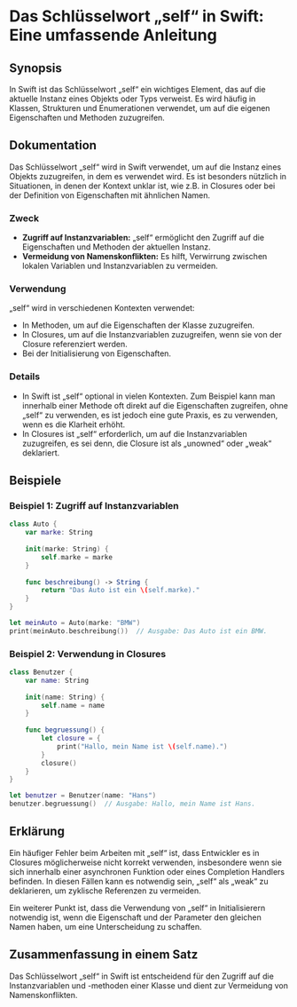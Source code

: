 <!--
Meta Description: # Das Schlüsselwort „self“ in Swift: Eine umfassende Anleitung ## Synopsis In Swift ist das Schlüsselwort „self“ ein wichtiges Element, das auf die ak...
Meta Keywords: self, ist, die, auf, name
-->

# Das Schlüsselwort „self“ in Swift: Eine umfassende Anleitung

## Synopsis
In Swift ist das Schlüsselwort „self“ ein wichtiges Element, das auf die aktuelle Instanz eines Objekts oder Typs verweist. Es wird häufig in Klassen, Strukturen und Enumerationen verwendet, um auf die eigenen Eigenschaften und Methoden zuzugreifen.

## Dokumentation
Das Schlüsselwort „self“ wird in Swift verwendet, um auf die Instanz eines Objekts zuzugreifen, in dem es verwendet wird. Es ist besonders nützlich in Situationen, in denen der Kontext unklar ist, wie z.B. in Closures oder bei der Definition von Eigenschaften mit ähnlichen Namen.

### Zweck
- **Zugriff auf Instanzvariablen:** „self“ ermöglicht den Zugriff auf die Eigenschaften und Methoden der aktuellen Instanz.
- **Vermeidung von Namenskonflikten:** Es hilft, Verwirrung zwischen lokalen Variablen und Instanzvariablen zu vermeiden.

### Verwendung
„self“ wird in verschiedenen Kontexten verwendet:
- In Methoden, um auf die Eigenschaften der Klasse zuzugreifen.
- In Closures, um auf die Instanzvariablen zuzugreifen, wenn sie von der Closure referenziert werden.
- Bei der Initialisierung von Eigenschaften.

### Details
- In Swift ist „self“ optional in vielen Kontexten. Zum Beispiel kann man innerhalb einer Methode oft direkt auf die Eigenschaften zugreifen, ohne „self“ zu verwenden, es ist jedoch eine gute Praxis, es zu verwenden, wenn es die Klarheit erhöht.
- In Closures ist „self“ erforderlich, um auf die Instanzvariablen zuzugreifen, es sei denn, die Closure ist als „unowned“ oder „weak“ deklariert.

## Beispiele

### Beispiel 1: Zugriff auf Instanzvariablen
```swift
class Auto {
    var marke: String
    
    init(marke: String) {
        self.marke = marke
    }
    
    func beschreibung() -> String {
        return "Das Auto ist ein \(self.marke)."
    }
}

let meinAuto = Auto(marke: "BMW")
print(meinAuto.beschreibung())  // Ausgabe: Das Auto ist ein BMW.
```

### Beispiel 2: Verwendung in Closures
```swift
class Benutzer {
    var name: String
    
    init(name: String) {
        self.name = name
    }
    
    func begruessung() {
        let closure = {
            print("Hallo, mein Name ist \(self.name).")
        }
        closure()
    }
}

let benutzer = Benutzer(name: "Hans")
benutzer.begruessung()  // Ausgabe: Hallo, mein Name ist Hans.
```

## Erklärung
Ein häufiger Fehler beim Arbeiten mit „self“ ist, dass Entwickler es in Closures möglicherweise nicht korrekt verwenden, insbesondere wenn sie sich innerhalb einer asynchronen Funktion oder eines Completion Handlers befinden. In diesen Fällen kann es notwendig sein, „self“ als „weak“ zu deklarieren, um zyklische Referenzen zu vermeiden.

Ein weiterer Punkt ist, dass die Verwendung von „self“ in Initialisierern notwendig ist, wenn die Eigenschaft und der Parameter den gleichen Namen haben, um eine Unterscheidung zu schaffen.

## Zusammenfassung in einem Satz
Das Schlüsselwort „self“ in Swift ist entscheidend für den Zugriff auf die Instanzvariablen und -methoden einer Klasse und dient zur Vermeidung von Namenskonflikten.